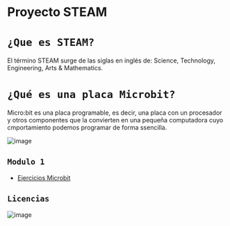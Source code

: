 # Proyecto STEAM
# `¿Que es STEAM?`
 El término STEAM surge de las siglas en inglés de:  Science, Technology, Engineering, Arts & Mathematics.
 
# `¿Qué es una placa Microbit?`
Micro:bit es una placa programable, es decir, una placa con un procesador y otros componentes que la convierten en una pequeña computadora cuyo cmportamiento podemos programar de forma ssencilla. 

![image](https://user-images.githubusercontent.com/114906861/204753309-7a2300b4-1c58-4105-bba7-992b69ef9c70.jpeg)

## `Modulo 1`
- [Ejercicios Microbit](modulo1/modulo1.md)



## `Licencias`

![image](https://user-images.githubusercontent.com/114906861/204998525-45010829-3915-4ba0-aa7e-0ffe2b0f0eb9.PNG)

